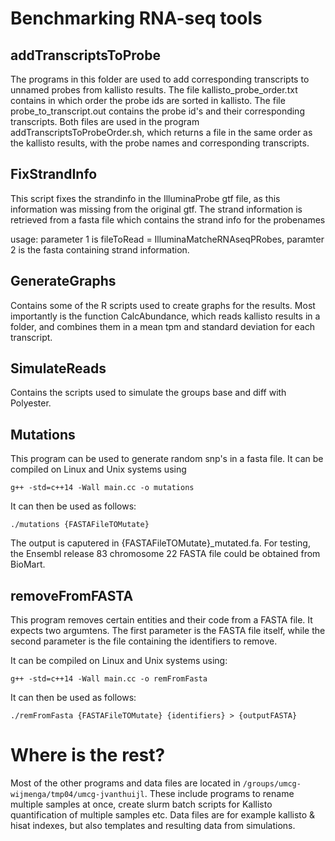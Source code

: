 # Benchmarking RNA-seq tools
## addTranscriptsToProbe
The programs in this folder are used to add corresponding transcripts to unnamed probes from kallisto results. The file kallisto_probe_order.txt contains in which order the probe ids are sorted in kallisto. The file probe_to_transcript.out contains the probe id's and their corresponding transcripts. Both files are used in the program addTranscriptsToProbeOrder.sh, which returns a file in the same order as the kallisto results, with the probe names and corresponding transcripts.

## FixStrandInfo
This script fixes the strandinfo in the IlluminaProbe gtf file, as this
information was missing from the original gtf. The strand information is retrieved from a fasta file which contains the strand info for the probenames 

usage: parameter 1 is fileToRead = IlluminaMatcheRNAseqPRobes, paramter 2 is the fasta containing strand information.

## GenerateGraphs
Contains some of the R scripts used to create graphs for the results. Most importantly is the function CalcAbundance, which reads kallisto results in a folder, and combines them in a mean tpm and standard deviation for each transcript.

## SimulateReads
Contains the scripts used to simulate the groups base and diff with Polyester.

## Mutations
This program can be used to generate random snp's in a fasta file. It can be compiled on Linux and Unix systems using 

`g++ -std=c++14 -Wall main.cc -o mutations`

It can then be used as follows:

`./mutations {FASTAFileTOMutate}`

The output is caputered in {FASTAFileTOMutate}_mutated.fa. For testing, the Ensembl release 83 chromosome 22 FASTA file could be obtained from BioMart. 

## removeFromFASTA
This program removes certain entities and their code from a FASTA file. It expects two argumtens. The first parameter is the FASTA
file itself, while the second parameter is the file containing the identifiers to remove.

 It can be compiled on Linux and Unix systems using:
 
`g++ -std=c++14 -Wall main.cc -o remFromFasta`

It can then be used as follows:

`./remFromFasta {FASTAFileTOMutate} {identifiers} > {outputFASTA}`

# Where is the rest?
Most of the other programs and data files are located in `/groups/umcg-wijmenga/tmp04/umcg-jvanthuijl`. These include programs to rename multiple samples at once, create slurm batch scripts for Kallisto quantification of multiple samples etc. Data files are for example kallisto & hisat indexes, but also templates and resulting data from simulations.


